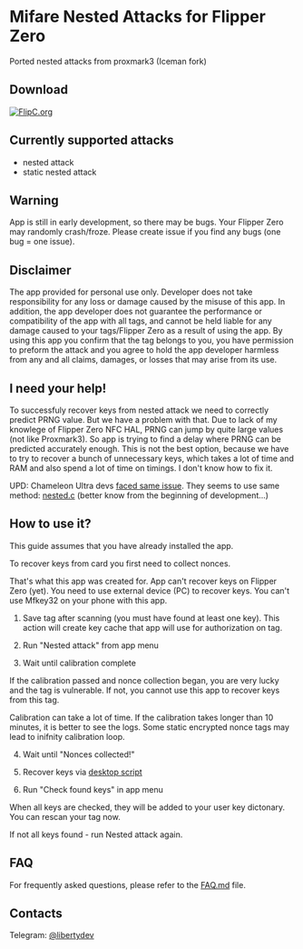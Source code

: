 # Mifare Nested Attacks for Flipper Zero

Ported nested attacks from proxmark3 (Iceman fork)

## Download

[![FlipC.org](https://flipc.org/AloneLiberty/FlipperNested/badge?branch=dev)](https://flipc.org/AloneLiberty/FlipperNested?branch=dev)

## Currently supported attacks

 - nested attack
 - static nested attack

## Warning

App is still in early development, so there may be bugs. Your Flipper Zero may randomly crash/froze. Please create issue if you find any bugs (one bug = one issue).

## Disclaimer

The app provided for personal use only. Developer does not take responsibility for any loss or damage caused by the misuse of this app. In addition, the app developer does not guarantee the performance or compatibility of the app with all tags, and cannot be held liable for any damage caused to your tags/Flipper Zero as a result of using the app. By using this app you confirm that the tag belongs to you, you have permission to preform the attack and you agree to hold the app developer harmless from any and all claims, damages, or losses that may arise from its use.

## I need **your** help!

To successfuly recover keys from nested attack we need to correctly predict PRNG value. But we have a problem with that. Due to lack of my knowlege of Flipper Zero NFC HAL, PRNG can jump by quite large values (not like Proxmark3). So app is trying to find a delay where PRNG can be predicted accurately enough. This is not the best option, because we have to try to recover a bunch of unnecessary keys, which takes a lot of time and RAM and also spend a lot of time on timings. I don't know how to fix it. 

UPD: Chameleon Ultra devs [faced same issue](https://youtu.be/_wfikmXNQzE?t=202). They seems to use same method: [nested.c](https://github.com/RfidResearchGroup/ChameleonUltra/blob/main/software/src/nested.c) (better know from the beginning of development...)

## How to use it?

This guide assumes that you have already installed the app.

To recover keys from card you first need to collect nonces.

That's what this app was created for. App can't recover keys on Flipper Zero (yet). You need to use external device (PC) to recover keys. You can't use Mfkey32 on your phone with this app.

1. Save tag after scanning (you must have found at least one key). This action will create key cache that app will use for authorization on tag.

2. Run "Nested attack" from app menu

3. Wait until calibration complete

If the calibration passed and nonce collection began, you are very lucky and the tag is vulnerable. If not, you cannot use this app to recover keys from this tag.

Calibration can take a lot of time. If the calibration takes longer than 10 minutes, it is better to see the logs. Some static encrypted nonce tags may lead to inifnity calibration loop.

4. Wait until "Nonces collected!"

5. Recover keys via [desktop script](https://github.com/AloneLiberty/FlipperNestedRecovery)

6. Run "Check found keys" in app menu

When all keys are checked, they will be added to your user key dictonary. You can rescan your tag now. 

If not all keys found - run Nested attack again.

## FAQ

For frequently asked questions, please refer to the [FAQ.md](./FAQ.md) file.

## Contacts

Telegram: [@libertydev](https://t.me/libertydev)
